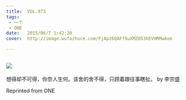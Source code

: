 ```yaml
---
title:	VOL.973
tags:
 - 一个
 - ONE
date:	2015/06/7 1:42:20
cover:	http://image.wufazhuce.com/FjApz6QAFf6uXMZO53kEVHRMwAxm

---
```

![](http://image.wufazhuce.com/FjApz6QAFf6uXMZO53kEVHRMwAxm)
---

想得却不可得，你奈人生何。该舍的舍不得，只顾着跟往事瞎扯。 by 李宗盛
 
Reprinted from ONE
